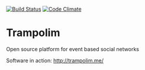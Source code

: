 [![Build Status](https://secure.travis-ci.org/bahartmann/trampolim.png)](http://travis-ci.org/bahartmann/trampolim) [![Code Climate](https://codeclimate.com/github/bahartmann/trampolim.png)](https://codeclimate.com/github/bahartmann/trampolim)

# Trampolim

Open source platform for event based social networks


Software in action: http://trampolim.me/
